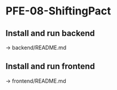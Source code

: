 # PFE-08-ShiftingPact

## Install and run backend

-> backend/README.md

## Install and run frontend

-> frontend/README.md
